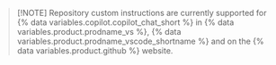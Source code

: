 > [!NOTE] Repository custom instructions are currently supported for {% data variables.copilot.copilot_chat_short %} in {% data variables.product.prodname_vs %}, {% data variables.product.prodname_vscode_shortname %} and on the {% data variables.product.github %} website.
